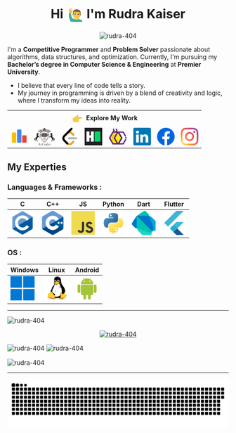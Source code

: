 <h1 align="center">Hi <img src="assets/hi_man.gif" width="40px" align="center"> I'm Rudra Kaiser</h1>

<p align="center"><img src="https://readme-typing-svg.demolab.com/?font=Kanit&duration=4000&pause=1000&color=37BDBD&width=435&lines=Competitive+Programmer;Problem+Solver;Self+Learner;Good+Listener;Detail+Oriented;Continuous+Learner&center=true&width=500&height=30" alt="rudra-404"></p>
<!--
Hi, emoji with googles ----- <img src="https://emojis.slackmojis.com/emojis/images/1531849430/4246/blob-sunglasses.gif?1531849430" width="30"/>
![Typing SVG](https://readme-typing-svg.demolab.com/?font=Kanit&duration=4000&pause=500&color=37BDBD&width=435&lines=Competitive+Programmer;Problem+Solver;Self+Learner;Good+Listener;Detail+Oriented;Continuous+Learner)
https://git.io/typing-svg -->

<!--
Bannar
![Frontend Developer](assets/bannar.png)
-->

I'm a **Competitive Programmer** and **Problem Solver** passionate about algorithms, data structures, and optimization. Currently, I'm pursuing my **Bachelor’s degree in Computer Science & Engineering** at **Premier University**.  

- I believe that every line of code tells a story.
- My journey in programming is driven by a blend of creativity and logic, where I transform my ideas into reality.

<!--
- I’m currently learning Mobile App Development
- I’m looking to collaborate on GitHub
- How to reach me: rudrakaiser840@gmail.com
-->

<!--
| [<img src="https://github.com/rudra-404/rudra-404/blob/main/assets/github_icon.svg" alt='GitHub' height='40'>](https://github.com/rudra-404) | [<img src="https://github.com/CLorant/readme-social-icons/blob/main/large/colored/linkedin.svg" alt='LinkedIn' height='40'>](https://www.linkedin.com/in/rudra-kaiser-931b5b2b0) | [<img src="https://github.com/CLorant/readme-social-icons/blob/main/large/colored/facebook.svg" alt='facebook' height='40'>](https://www.facebook.com/johan.edal) | [<img src="https://github.com/CLorant/readme-social-icons/blob/main/large/colored/instagram.svg" alt='Instagram' height='40'>](https://www.instagram.com/rudra.kaiser?igsh=YmkzZ281anAzZWRu/) | [<img src="https://github.com/rudra-404/rudra-404/blob/main/assets/beecrowd_logo.png" alt='BeeCrowd' height='40'>](https://judge.beecrowd.com/en/profile/987444) | [<img src="https://github.com/rudra-404/rudra-404/blob/main/assets/hacker_rank_colored.svg" alt='HackerRank' height='40'>](http://www.hackerrank.com/profile/rudrakaiser90) | [<img src="https://github.com/rudra-404/rudra-404/blob/main/assets/codeforces_colored_icon.svg" alt='CodeForces' height='40'>](https://codeforces.com/profile/rudra_kaiser) |
|-|-|-|-|-|-|-|
-->

<table align="center">
  <tr>
    <th colspan="8"><img src="./assets/pointing.gif" width="30px" align="center"> Explore My Work</th>
  </tr>
  <tr>
    <td align="center">
      <a href="https://codeforces.com/profile/rudra_kaiser">
        <img src="https://github.com/rudra-404/rudra-404/blob/main/assets/codeforces.svg" alt='CodeForces' height='40'>
      </a>
    </td>
    <td>
      <a href="https://atcoder.jp/users/rudra_kaiser">
        <img src="https://github.com/rudra-404/rudra-404/blob/main/assets/atcoder.svg" alt='AtCoder' height='40'>
      </a>
    </td>
    <td>
      <a href="https://leetcode.com/u/rudra_kaiser/">
        <img src="https://github.com/rudra-404/rudra-404/blob/main/assets/leetcode.svg" alt='AtCoder' height='40'>
      </a>
    </td>
    <td>
      <a href="http://www.hackerrank.com/profile/rudrakaiser90">
        <img src="https://github.com/rudra-404/rudra-404/blob/main/assets/hackerrank.svg" alt='HackerRank' height='40'>
      </a>
    </td>
    <td>
      <a href="https://judge.beecrowd.com/en/profile/987444">
        <img src="https://github.com/rudra-404/rudra-404/blob/main/assets/beecrowd.png" alt='BeeCrowd' height='40'>
      </a>
    </td>
    <td>
      <a href="https://www.linkedin.com/in/rudrakaiser">
        <img src="https://github.com/CLorant/readme-social-icons/blob/main/large/colored/linkedin.svg" alt='LinkedIn' height='40'>
      </a>
    </td>
    <td>
      <a href="https://www.facebook.com/johan.edal">
        <img src="https://github.com/CLorant/readme-social-icons/blob/main/large/colored/facebook.svg" alt='facebook' height='40'>
      </a>
    </td>
    <td>
      <a href="https://www.instagram.com/rudra.kaiser?igsh=YmkzZ281anAzZWRu/">
        <img src="https://github.com/CLorant/readme-social-icons/blob/main/large/colored/instagram.svg" alt='Instagram' height='40'>
      </a>
    </td>
  </tr>
</table>


<!--

[<img src='https://cdn.jsdelivr.net/npm/simple-icons@3.0.1/icons/github.svg' alt='github' height='40'>](https://github.com/rudra-404)    [<img src='https://cdn.jsdelivr.net/npm/simple-icons@3.0.1/icons/linkedin.svg' alt='linkedin' height='40'>](https://www.linkedin.com/in/rudra-kaiser-931b5b2b0?utm_source=share&utm_campaign=share_via&utm_content=profile&utm_medium=android_app/)    [<img src='https://cdn.jsdelivr.net/npm/simple-icons@3.0.1/icons/facebook.svg' alt='facebook' height='40'>](https://www.facebook.com/johan.edal?mibextid=ZbWKwL)    [<img src='https://cdn.jsdelivr.net/npm/simple-icons@3.0.1/icons/instagram.svg' alt='instagram' height='40'>](https://www.instagram.com/rudra.kaiser?igsh=YmkzZ281anAzZWRu/)    [<img src='https://cdn.jsdelivr.net/npm/simple-icons@3.0.1/icons/codeforces.svg' alt='codeforces' height='40'>](https://codeforces.com/profile/rudra_kaiser) 

light : [![trophy](https://github-profile-trophy.vercel.app/?username=ryo)](https://github.com/ryo-ma/github-profile-trophy)

dark : [![trophy](https://github-profile-trophy.vercel.app/?username=ryo-ma&theme=onedark)](https://github.com/ryo-ma/github-profile-trophy)

[![Top Langs](https://github-readme-stats.vercel.app/api/top-langs/?username=rudra-404)](https://github.com/anuraghazra/github-readme-stats)
-->

<div id="experties">

## My Experties 

### Languages & Frameworks :
| C | C++ | JS | Python | Dart | Flutter |
|---|-----|----|--------|------|---------|
|  <a href="#experties"><img src="https://github.com/devicons/devicon/blob/master/icons/c/c-original.svg" title="C"  alt="C" width="55" height="55"/></a> | <a href="#experties"><img src="https://github.com/devicons/devicon/blob/master/icons/cplusplus/cplusplus-original.svg" title="C++"  alt="C++" width="55" height="55"/></a> | <a href="#experties"><img src="https://github.com/devicons/devicon/blob/master/icons/javascript/javascript-original.svg" title="JavaScript" alt="JavaScript" width="55" height="55"/></a> | <a href="#experties"><img src="https://github.com/devicons/devicon/blob/master/icons/python/python-original.svg" title="Python"  alt="Python" width="55" height="55"/></a> | <a href="#experties"><img src="https://github.com/devicons/devicon/blob/master/icons/dart/dart-original.svg" title="Dart" alt="Dart" width="55" height="55"/></a> | <a href="#experties"><img src="https://github.com/devicons/devicon/blob/master/icons/flutter/flutter-original.svg" title="Flutter" alt="Flutter" width="55" height="55"/></a> |


### OS :

| Windows | Linux | Android |
|---------|-------|---------|
| <a href="#experties"><img src="https://github.com/devicons/devicon/blob/master/icons/windows11/windows11-original.svg" title="Windows" alt="Windows" width="55" height="55"/></a> | <a href="#experties"><img src="https://github.com/devicons/devicon/blob/master/icons/linux/linux-original.svg" title="Linux" alt="Linux" width="55" height="55"/></a> | <a href="#experties"><img src="https://github.com/devicons/devicon/blob/master/icons/android/android-plain.svg" title="Android" alt="Android" width="55" height="55"/></a> |

---

</div>


<!--
<p align="center">
  <img width="600" height="200" src="https://github-readme-stats.vercel.app/api?username=rudra-404&show_icons=true&theme=vision-friendly-dark">
  <img width="400" height="200" src="https://github-readme-stats.vercel.app/api/top-langs/?username=rudra-404&size_weight=0.0005&count_weight=0.3&layout=compact&theme=vision-friendly-dark">
</p>
-->

<p align="left"> <img src="https://komarev.com/ghpvc/?username=rudra-404&label=Profile%20views&color=0e75b6&style=flat" alt="rudra-404" /> </p>

<p align="center"> <a href="#"><img src="https://github-profile-trophy.vercel.app/?username=rudra-404&theme=vision-friendly-dark" alt="rudra-404" /></a></p>

<p><img align="center" src="https://github-readme-stats.vercel.app/api/top-langs?username=rudra-404&show_icons=true&locale=en&layout=compact&theme=vision-friendly-dark" alt="rudra-404" />&nbsp;<img align="center" src="https://github-readme-stats.vercel.app/api?username=rudra-404&show_icons=true&locale=en&theme=vision-friendly-dark" alt="rudra-404" /></p>

<p align="center"></p>

<p><img align="center" src="https://github-readme-streak-stats.herokuapp.com/?user=rudra-404&theme=vision-friendly-dark" alt="rudra-404" /></p>

---

<p align="center">
 <a href="#experties"><img width="1000" src="assets/snake.svg" alt="snake"/></a>
</p>



<!--

Dev Icon Link  :  https://github.com/devicons/devicon/blob/master/icons/

-->

